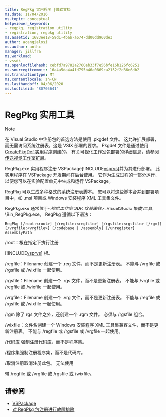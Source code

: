 ```yaml
---
title: RegPkg 实用程序 |微软文档
ms.date: 11/04/2016
ms.topic: conceptual
helpviewer_keywords:
- regpkg, registration utility
- registration, regpkg utility
ms.assetid: 1683ee18-59d1-4bab-a674-dd00dd960de3
author: acangialosi
ms.author: anthc
manager: jillfra
ms.workload:
- vssdk
ms.openlocfilehash: cebfd7a9782a2760eb33f7e56bfe16b126fc6251
ms.sourcegitcommit: 16a4a5da4a4fd795b46a0869ca2152f2d36e6db2
ms.translationtype: MT
ms.contentlocale: zh-CN
ms.lasthandoff: 04/06/2020
ms.locfileid: "80705641"
---
```

# <a name="regpkg-utility"></a>RegPkg 实用工具
> [!NOTE]
> 在 Visual Studio 中注册包的首选方法是使用 .pkgdef 文件。 这允许扩展部署，而无需访问系统注册表，这是 VSIX 部署的要求。 Pkgdef 文件是通过使用[CreatePkgDef 实用程序](../../extensibility/internals/createpkgdef-utility.md)创建的。 有关可视化工作室包部署的详细信息，请参阅[传送视觉工作室扩展](../../extensibility/shipping-visual-studio-extensions.md)。

 RegPkg.exe 实用程序注册 VSPackage[!INCLUDE[vsprvs](../../code-quality/includes/vsprvs_md.md)]并为其进行部署。 此实用程序在 VSPackage 开发期间在后台使用。 它作为生成过程的一部分运行，以便您可以在实验配置单元中生成和运行 VSPackage。

 RegPkg 可以生成多种格式的系统注册表脚本。 您可以将这些脚本合并到部署项目中，如 .msi 项目或 Windows 安装程序 XML 工具集文件。

 RegPkg.exe 通常位于\<*视觉工作室 SDK 安装路径*>_VisualStudio 集成\工具\Bin_RegPkg.exe。 RegPkg 遵循以下语法：

```
RegPkg [/root:<root>] [/regfile:<regfile>] [/rgsfile:<rgsfile> [/rgm]] [/vrgfile:<vrgfile>] [/codebase | /assembly] [/unregister] AssemblyPath
```

 /root：根在指定下执行注册

 [!INCLUDE[vsprvs](../../code-quality/includes/vsprvs_md.md)] 根。

 /regfile：Filename 创建一个 .reg 文件，而不是更新注册表。  不能与 /vrgfile 或 /rgsfile 或 /wixfile 一起使用。

 /rgsfile：Filename 创建一个 .rgs 文件，而不是更新注册表。  不能与 /vrgfile 或 /regfile 或 /wixfile 一起使用。

 /vrgfile：Filename 创建一个 .vrg 文件，而不是更新注册表。  不能与 /regfile 或 /rgsfile 或 /wixfile 一起使用。

 /rgm 除了 rgs 文件之外，还创建一个 .rgm 文件。  必须与 /rgsfile 组合。

 /wixfile：文件名创建一个 Windows 安装程序 XML 工具集兼容文件，而不是更新注册表。  不能与 /regfile 或 /rgsfile 或 /vrgfile 一起使用。

 /代码库 强制注册代码库，而不是程序集。

 /程序集强制注册程序集，而不是代码库。

 /取消注册取消注册此包。  无法使用

 带 /regfile 或 /vrgfile 或 /rgsfile 或 /wixfile。

## <a name="see-also"></a>请参阅
- [VSPackage](../../extensibility/internals/vspackages.md)
- [对 RegPkg 包注册进行故障排除](../../extensibility/internals/troubleshooting-regpkg-package-registration.md)
